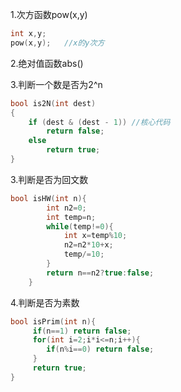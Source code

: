 1.次方函数pow(x,y)

```c++
int x,y;
pow(x,y);   //x的y次方
```

2.绝对值函数abs()

3.判断一个数是否为2^n

```c++
bool is2N(int dest)
{
	if (dest & (dest - 1)) //核心代码
		return false;
	else
		return true;
}
```

3.判断是否为回文数

```c++
bool isHW(int n){
        int n2=0;
        int temp=n;
        while(temp!=0){
            int x=temp%10;
            n2=n2*10+x;
            temp/=10;
        }
        return n==n2?true:false;
    }
```

4.判断是否为素数

```c++
bool isPrim(int n){
     if(n==1) return false;
     for(int i=2;i*i<=n;i++){
        if(n%i==0) return false;
     }
     return true;
}
```

